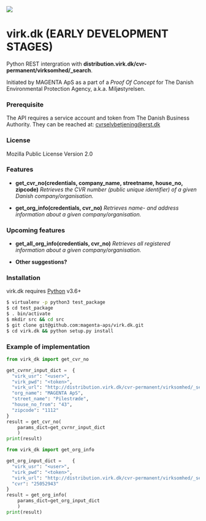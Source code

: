 [![](https://www.magenta.dk/wp-content/uploads/2019/03/cropped-magenta_logo-2.png)](https://magenta.dk)

# virk.dk (EARLY DEVELOPMENT STAGES)

Python REST intergration with **distribution.virk.dk/cvr-permanent/virksomhed/_search**.

Initiated by MAGENTA ApS as a part of a *Proof Of Concept* for The Danish Environmental Protection Agency, a.k.a. Miljøstyrelsen.

### Prerequisite

The API requires a service account and token from The Danish Business Authority. They can be reached at: cvrselvbetjening@erst.dk

### License

Mozilla Public License Version 2.0

### Features

  - **get_cvr_no(credentials, company_name, streetname, house_no, zipcode)**
  *Retrieves the CVR number (public unique identifier) of a given Danish company/organisation.*

  - **get_org_info(credentials, cvr_no)**
  *Retrieves name- and address information about a given company/organisation.*

### Upcoming features

  - **get_all_org_info(credentials, cvr_no)**
  *Retrieves all registered information about a given company/organisation.*

  - **Other suggestions?**

### Installation

virk.dk requires [Python](https://www.python.org/) v3.6+

```sh
$ virtualenv -p python3 test_package
$ cd test_package
$ . bin/activate
$ mkdir src && cd src
$ git clone git@github.com:magenta-aps/virk.dk.git 
$ cd virk.dk && python setup.py install
```

### Example of implementation

```python
from virk_dk import get_cvr_no

get_cvrnr_input_dict =	{
  "virk_usr": "<user>",
  "virk_pwd": "<token>",
  "virk_url": "http://distribution.virk.dk/cvr-permanent/virksomhed/_search",
  "org_name": "MAGENTA ApS",
  "street_name": "Pilestræde",
  "house_no_from": "43",
  "zipcode": "1112"
}
result = get_cvr_no(
    params_dict=get_cvrnr_input_dict
    )
print(result)
```
```python
from virk_dk import get_org_info

get_org_input_dict =	{
  "virk_usr": "<user>",
  "virk_pwd": "<token>",
  "virk_url": "http://distribution.virk.dk/cvr-permanent/virksomhed/_search",
  "cvr": "25052943"
}
result = get_org_info(
    params_dict=get_org_input_dict
    )
print(result)
```
